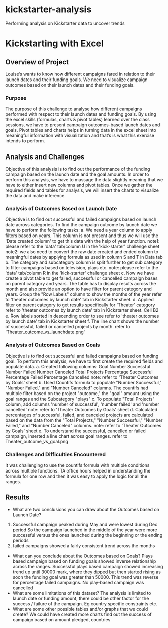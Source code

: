 # kickstarter-analysis
Performing analysis on Kickstarter data to uncover trends
# Kickstarting with Excel
## Overview of Project
Louise’s wants to know how different campaigns fared in relation to their launch dates and their funding goals. We need to visualize campaign outcomes based on their launch dates and their funding goals.
### Purpose
The purpose of this challenge to analyse how different campaigns performed with respect to their launch dates and funding goals. By using the excel skills (formulas, charts & pivot tables) learned over the class sessions, we have to present campaign outcomes-based launch dates and goals. Pivot tables and charts helps in turning data in the excel sheet into meaningful information with visualization and that’s is what this exercise intends to perform.
## Analysis and Challenges
Objective of this analysis is to find out the performance of the funding campaign based on the launch date and the goal amounts. 
In order to perform this analysis, we have to massage the data slightly meaning that we have to either insert new columns and pivot tables. Once we gather the required fields and tables for analysis, we will insert the charts to visualize the data and make inference.
### Analysis of Outcomes Based on Launch Date
Objective is to find out successful and failed campaigns based on launch date across categories. To find the campaign outcome by launch date we have to perform the following tasks:
a. We need a year column to apply filters based on years. This column is not present and thus we will use the 'Date created column' to get this data with the help of year function.
note1: please refer to the 'data' tab/column U in the 'kick-starter' challenge sheet
note2: we also need to convert the raw date created and ended column to meaningful dates by applying formula as used in column S and T in Data tab
b. The category and subcategory column is split further to get sub category to filter campaigns based on television, plays etc.
note: please refer to the 'data' tab/column R in the 'kick-starter' challenge sheet
c. Now we have create a pivot table to get failed, successful or cancelled campaign bases on parent category and years. The table has to display results across the month and also provide an option to have filter for parent category and years. Group the "Row Labels" column to show the months of the year
refer to 'theater outcomes by launch date' tab in Kickstarter sheet. 
d. Applied filter on parent category to get results specifically for 'Theater' category
refer to 'theater outcomes by launch date' tab in Kickstarter sheet. Cell B2
e. Row labels sorted in descending order to see
refer to 'theater outcomes by launch date' tab in Kickstarter sheet
f. The line chart shows the number of successful, failed or cancelled projects by month.
refer to 'Theater_outcome_vs_launchdate.png'
### Analysis of Outcomes Based on Goals
Objective is to find out successful and failed campaigns based on funding goal.
To perform this analysis, we have to first create the required fields and populate data.
a. Created following columns:
Goal
Number Successful
Number Failed
Number Canceled
Total Projects
Percentage Successful
Percentage Failed
Percentage Cancelled
note: refer to 'Theater Outcomes by Goals' sheet
b. Used Countifs formula to populate "Number Successful," "Number Failed," and "Number Canceled" columns. The countifs had multiple filter based on the project "outcome," the "goal" amount using the goal ranges and the Subcategory "plays" 
c. To populate "Total Projects" column, add columns 'number of successful', 'number failed' and 'number cancelled'
note: refer to 'Theater Outcomes by Goals' sheet
d. Calculated percentages of successful, failed, and canceled projects are calculated based on the data from the "Total Projects," "Number Successful," "Number Failed," and "Number Canceled" columns. 
note: refer to 'Theater Outcomes by Goals' sheet
e. To understand the successful, cancelled or failed campaign, inserted a line chart across goal ranges.
refer to Theater_outcome_vs_goal.png 
### Challenges and Difficulties Encountered
It was challenging to use the countifs formula with multiple conditions across multiple functions.
TA office hours helped in understanding the formula for one row and then it was easy to apply the logic for all the ranges.
## Results
- What are two conclusions you can draw about the Outcomes based on Launch Date?
1. Successful campaign peaked during May and were lowest during Dec period
So the campaign launched in the middle of the year were more successful versus the ones launched during the beginning or the ending periods
2. failed campaigns showed a fairly consistent trend across the months
- What can you conclude about the Outcomes based on Goals?
Plays based campaign based on funding goals showed inverse relationship across the ranges. Successful plays based campaign showed increasing trend up until 30000 mark, where they dipped but then started rising as soon the funding goal was greater than 50000. This trend was reverse for percentage failed campaigns. No play-based campaign was cancelled
- What are some limitations of this dataset?
The analysis is limited to launch date or funding amount, there could be other factor for the success / failure of the campaign. Eg country specific constraints etc.
- What are some other possible tables and/or graphs that we could create?
We could have created more charts find out the success of campaign based on amount pledged, countries
